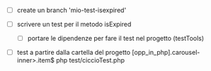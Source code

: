 
- [ ] create un branch 'mio-test-isexpired' 
- [ ] scrivere un test per il metodo isExpired
    - [ ] portare le dipendenze per fare il test nel progetto (testTools)
- [ ] test a partire dalla cartella del progetto
      [opp_in_php].carousel-inner>.item$ php test/ciccioTest.php


